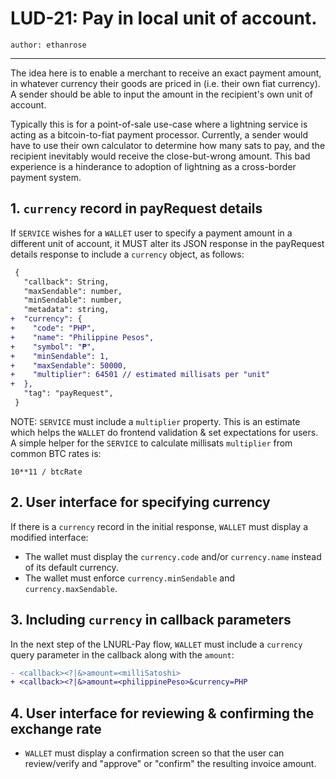 LUD-21: Pay in local unit of account.
================================================

`author: ethanrose`

---

The idea here is to enable a merchant to receive an exact payment amount, in whatever currency their goods are priced in (i.e. their own fiat currency). A sender should be able to input the amount in the recipient's own unit of account.

Typically this is for a point-of-sale use-case where a lightning service is acting as a bitcoin-to-fiat payment processor. Currently, a sender would have to use their own calculator to determine how many sats to pay, and the recipient inevitably would receive the close-but-wrong amount. This bad experience is a hinderance to adoption of lightning as a cross-border payment system.

## 1. `currency` record in payRequest details

If `SERVICE` wishes for a `WALLET` user to specify a payment amount in a different unit of account, it MUST alter its JSON response in the payRequest details response to include a `currency` object, as follows:

```diff
 {
   "callback": String,
   "maxSendable": number,
   "minSendable": number,
   "metadata": string,
+  "currency": {
+    "code": "PHP",
+    "name": "Philippine Pesos",
+    "symbol": "₱",
+    "minSendable": 1,
+    "maxSendable": 50000,
+    "multiplier": 64501 // estimated millisats per "unit"
+  },
   "tag": "payRequest",
 }
```

NOTE: `SERVICE` must include a `multiplier` property. This is an estimate which helps the `WALLET` do frontend validation & set expectations for users. A simple helper for the `SERVICE` to calculate millisats `multiplier` from common BTC rates is:

```
10**11 / btcRate
```

## 2. User interface for specifying currency

If there is a `currency` record in the initial response, `WALLET` must display a modified interface:
- The wallet must display the `currency.code` and/or `currency.name` instead of its default currency.
- The wallet must enforce `currency.minSendable` and `currency.maxSendable`.

## 3. Including `currency` in callback parameters

In the next step of the LNURL-Pay flow, `WALLET` must include a `currency` query parameter in the callback along with the `amount`:

```diff
- <callback><?|&>amount=<milliSatoshi>
+ <callback><?|&>amount=<philippinePeso>&currency=PHP
```

## 4. User interface for reviewing & confirming the exchange rate

- `WALLET` must display a confirmation screen so that the user can review/verify and "approve" or "confirm" the resulting invoice amount.
